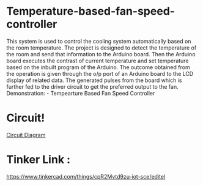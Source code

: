 # Temperature-based-fan-speed-controller
This system is used to control the cooling system automatically based on the room temperature. The project is designed to detect the temperature of the room and send that information to the Arduino board.  Then the Arduino board executes the contrast of current temperature and set temperature based on the inbuilt program of the Arduino.  The outcome obtained from the operation is given through the o/p port of an Arduino board to the LCD display of related data.  The generated pulses from the board which is further fed to the driver circuit to get the preferred output to the fan.
Demonstration: - Tempearture Based Fan Speed Controller
# Circuit!
[Circuit Diagram](https://user-images.githubusercontent.com/91388114/162685250-455092ac-0de1-468a-b9e9-ba2749b149f9.jpeg)

# Tinker Link :
https://www.tinkercad.com/things/cpR2Mvtd9zu-iot-sce/editel
